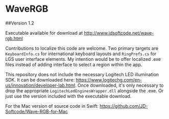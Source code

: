 # WaveRGB

##Version 1.2

Executable available for download at http://www.jdsoftcode.net/wave-rgb.html

Contributions to localize this code are welcome. Two primary targets are `KeyboardInfo.cs` for international keyboard layouts and `RingPrefs.cs` for LGS user interface elements. My intention would be to offer localized .exe files instead of adding interface to select a region within the app.

This repository does not include the necessary Logitech LED illumination SDK. It can be downloaded here: https://www.logitechg.com/en-us/innovation/developer-lab.html. Once downloaded, it's only necessary to drop the appropriate `LogitechLedEnginesWrapper.dll` alongside the .exe.  Or just use the version included with the executable download.

For the Mac version of source code in Swift: https://github.com/JD-Softcode/Wave-RGB-for-Mac
